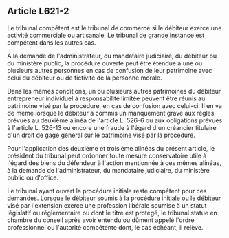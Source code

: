 Article L621-2
----
Le tribunal compétent est le tribunal de commerce si le débiteur exerce une
activité commerciale ou artisanale. Le tribunal de grande instance est compétent
dans les autres cas.

A la demande de l'administrateur, du mandataire judiciaire, du débiteur ou du
ministère public, la procédure ouverte peut être étendue à une ou plusieurs
autres personnes en cas de confusion de leur patrimoine avec celui du débiteur
ou de fictivité de la personne morale.

Dans les mêmes conditions, un ou plusieurs autres patrimoines du débiteur
entrepreneur individuel à responsabilité limitée peuvent être réunis au
patrimoine visé par la procédure, en cas de confusion avec celui-ci. Il en va de
même lorsque le débiteur a commis un manquement grave aux règles prévues au
deuxième alinéa de l'article L. 526-6 ou aux obligations prévues à l'article L.
526-13 ou encore une fraude à l'égard d'un créancier titulaire d'un droit de
gage général sur le patrimoine visé par la procédure.

Pour l'application des deuxième et troisième alinéas du présent article, le
président du tribunal peut ordonner toute mesure conservatoire utile à l'égard
des biens du défendeur à l'action mentionnée à ces mêmes alinéas, à la demande
de l'administrateur, du mandataire judiciaire, du ministère public ou d'office.

Le tribunal ayant ouvert la procédure initiale reste compétent pour ces
demandes. Lorsque le débiteur soumis à la procédure initiale ou le débiteur visé
par l'extension exerce une profession libérale soumise à un statut législatif ou
réglementaire ou dont le titre est protégé, le tribunal statue en chambre du
conseil après avoir entendu ou dûment appelé l'ordre professionnel ou l'autorité
compétente dont, le cas échéant, il relève.
